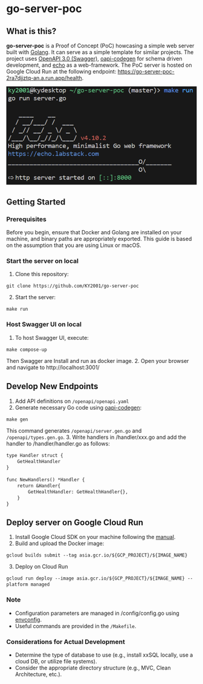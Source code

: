 # go-server-poc
## What is this?
<strong>go-server-poc</strong> is a Proof of Concept (PoC) howcasing a simple web server built with [Golang](https://go.dev/). It can serve as a simple template for similar projects. The project uses [OpenAPI 3.0 (Swagger)](https://swagger.io/specification/), [oapi-codegen](https://github.com/deepmap/oapi-codegen) for schema driven development, and [echo](https://github.com/labstack/echo) as a web-framework. The PoC server is hosted on Google Cloud Run at the following endpoint: https://go-server-poc-2ra7djjztq-an.a.run.app/health.

![UI](delete_this/echo.png) 

## Getting Started
### Prerequisites
Before you begin, ensure that Docker and Golang are installed on your machine, and binary paths are appropriately exported. This guide is based on the assumption that you are using Linux or macOS.

### Start the server on local
1. Clone this repository:
```
git clone https://github.com/KY2001/go-server-poc
```
2. Start the server:
```
make run
```

### Host Swagger UI on local
1. To host Swagger UI, execute:
```
make compose-up
```
Then Swagger are Install and run as docker image.
2. Open your browser and navigate to http://localhost:3001/

## Develop New Endpoints
1. Add API definitions on `/openapi/openapi.yaml`
2. Generate necessary Go code using [oapi-codegen](https://github.com/deepmap/oapi-codegen):
```
make gen
```
This command generates `/openapi/server.gen.go` and `/openapi/types.gen.go`.
3. Write handlers in /handler/xxx.go and add the handler to /handler/handler.go as follows:
```
type Handler struct {
	GetHealthHandler
}

func NewHandlers() *Handler {
	return &Handler{
		GetHealthHandler: GetHealthHandler{},
	}
}
```

## Deploy server on Google Cloud Run
1. Install Google Cloud SDK on your machine following the [manual](https://cloud.google.com/sdk/docs/install-sdk?hl=ja).
2. Build and upload the Docker image:
```
gcloud builds submit --tag asia.gcr.io/${GCP_PROJECT}/${IMAGE_NAME}
```
3. Deploy on Cloud Run
```
gcloud run deploy --image asia.gcr.io/${GCP_PROJECT}/${IMAGE_NAME} --platform managed
```

### Note
- Configuration parameters are managed in /config/config.go using [envconfig](https://github.com/kelseyhightower/envconfig).
- Useful commands are provided in the `/Makefile`.

### Considerations for Actual Development
- Determine the type of database to use (e.g., install xxSQL locally, use a cloud DB, or utilize file systems).
- Consider the appropriate directory structure (e.g., MVC, Clean Architecture, etc.).
